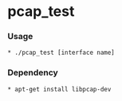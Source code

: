 # pcap_test
### Usage 
	* ./pcap_test [interface name]
### Dependency
	* apt-get install libpcap-dev
